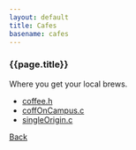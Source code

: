 ```yaml
---
layout: default
title: Cafes
basename: cafes
---
```

### {{page.title}}

Where you get your local brews.

* [coffee.h](coffee.html)
* [coffOnCampus.c](coffOnCampus.html)
* [singleOrigin.c](singleOrigin.html)

[Back](../)
